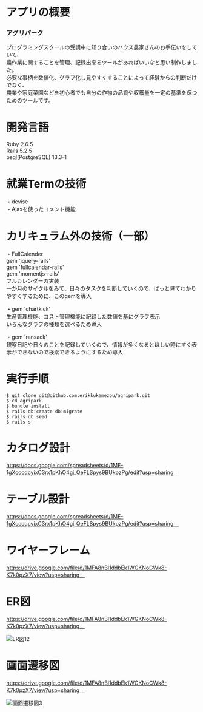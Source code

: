 # アプリの概要 <br>
### アグリパーク<br>
プログラミングスクールの受講中に知り合いのハウス農家さんのお手伝いをしていて、 <br>
農作業に関することを管理、記録出来るツールがあればいいなと思い制作しました。 <br>
必要な事柄を数値化、グラフ化し見やすくすることによって経験からの判断だけでなく、 <br>
農業や家庭菜園などを初心者でも自分の作物の品質や収穫量を一定の基準を保つためのツールです。 <br>

# 開発言語 <br>
Ruby 2.6.5 <br>
Rails 5.2.5 <br>
psql(PostgreSQL) 13.3-1 <br>

# 就業Termの技術 <br>
・devise <br>
・Ajaxを使ったコメント機能 <br>

# カリキュラム外の技術（一部） <br>
・FullCalender <br>
gem 'jquery-rails' <br>
gem 'fullcalendar-rails' <br>
gem 'momentjs-rails' <br>
フルカレンダーの実装 <br>
一か月のサイクルをみて、日々のタスクを判断していくので、ぱっと見てわかりやすくするために、このgemを導入 <br>

・gem 'chartkick' <br>
生産管理機能、コスト管理機能に記録した数値を基にグラフ表示 <br>
いろんなグラフの種類を選べるため導入 <br>

・gem 'ransack' <br>
観察日記や日々のことを記録していくので、情報が多くなるとほしい時にすぐ表示ができないので検索できるようにするため導入 <br>


# 実行手順
```
$ git clone git@github.com:erikkukamezou/agripark.git
$ cd agripark
$ bundle install
$ rails db:create db:migrate
$ rails db:seed
$ rails s
```

# カタログ設計　<br>
https://docs.google.com/spreadsheets/d/1ME-1gXcocqcyixC3rx1pKhO4gj_QeFLSpys9BUkpzPg/edit?usp=sharing　<br>


# テーブル設計　<br>
https://docs.google.com/spreadsheets/d/1ME-1gXcocqcyixC3rx1pKhO4gj_QeFLSpys9BUkpzPg/edit?usp=sharing　<br>


# ワイヤーフレーム　<br>
https://drive.google.com/file/d/1MFA8nBl1ddbEk1WGKNoCWk8-K7k0pzX7/view?usp=sharing　<br>


# ER図　<br>
https://drive.google.com/file/d/1MFA8nBl1ddbEk1WGKNoCWk8-K7k0pzX7/view?usp=sharing　<br>

![ER図12](https://user-images.githubusercontent.com/80878956/130807961-b584a203-4177-4ec6-8113-c6416ede6961.png) <br>


# 画面遷移図　<br>
https://drive.google.com/file/d/1MFA8nBl1ddbEk1WGKNoCWk8-K7k0pzX7/view?usp=sharing　<br>

![画面遷移図3](https://user-images.githubusercontent.com/80878956/128869605-fd86b613-90a1-4af0-a2dc-cf8faceddcb5.png) <br>
